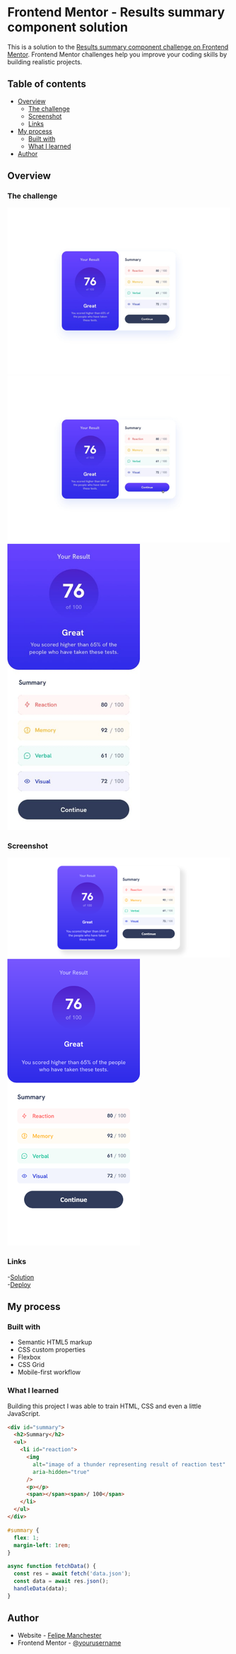 # Frontend Mentor - Results summary component solution

This is a solution to the [Results summary component challenge on Frontend Mentor](https://www.frontendmentor.io/challenges/results-summary-component-CE_K6s0maV). Frontend Mentor challenges help you improve your coding skills by building realistic projects.

## Table of contents

- [Overview](#overview)
  - [The challenge](#the-challenge)
  - [Screenshot](#screenshot)
  - [Links](#links)
- [My process](#my-process)
  - [Built with](#built-with)
  - [What I learned](#what-i-learned)
- [Author](#author)

## Overview

### The challenge

<img src="./design/desktop-design.jpg" width='600px'>
<img src="./design/active-states.jpg" width='600px'>
<img src="./design/mobile-design.jpg" width='300px'>


### Screenshot
<img src="./design/fullpage.png" width='600px'>
<img src="./design/mobile.png" width='300px'>


### Links

-[Solution](https://github.com/FelipeManchester/results-summary-component-main)
<br />
-[Deploy](https://felipemanchester.github.io/results-summary-component-main/)

## My process

### Built with

- Semantic HTML5 markup
- CSS custom properties
- Flexbox
- CSS Grid
- Mobile-first workflow

### What I learned

Building this project I was able to train HTML, CSS and even a little JavaScript.

```html
<div id="summary">
  <h2>Summary</h2>
  <ul>
    <li id="reaction">
      <img
        alt="image of a thunder representing result of reaction test"
        aria-hidden="true"
      />
      <p></p>
      <span></span><span>/ 100</span>
    </li>
  </ul>
</div>
```

```css
#summary {
  flex: 1;
  margin-left: 1rem;
}
```

```js
async function fetchData() {
  const res = await fetch('data.json');
  const data = await res.json();
  handleData(data);
}
```

## Author

- Website - [Felipe Manchester](https://www.linkedin.com/in/FelipeManchester)
- Frontend Mentor - [@yourusername](https://www.frontendmentor.io/profile/FelipeManchester)
